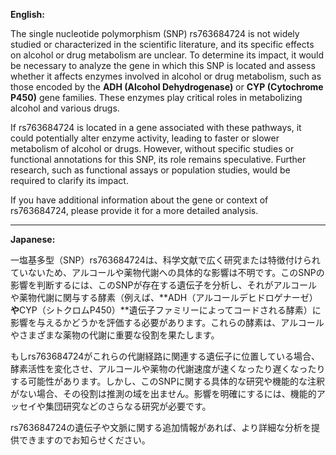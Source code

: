 **English:**

The single nucleotide polymorphism (SNP) rs763684724 is not widely studied or characterized in the scientific literature, and its specific effects on alcohol or drug metabolism are unclear. To determine its impact, it would be necessary to analyze the gene in which this SNP is located and assess whether it affects enzymes involved in alcohol or drug metabolism, such as those encoded by the **ADH (Alcohol Dehydrogenase)** or **CYP (Cytochrome P450)** gene families. These enzymes play critical roles in metabolizing alcohol and various drugs.

If rs763684724 is located in a gene associated with these pathways, it could potentially alter enzyme activity, leading to faster or slower metabolism of alcohol or drugs. However, without specific studies or functional annotations for this SNP, its role remains speculative. Further research, such as functional assays or population studies, would be required to clarify its impact.

If you have additional information about the gene or context of rs763684724, please provide it for a more detailed analysis.

---

**Japanese:**

一塩基多型（SNP）rs763684724は、科学文献で広く研究または特徴付けられていないため、アルコールや薬物代謝への具体的な影響は不明です。このSNPの影響を判断するには、このSNPが存在する遺伝子を分析し、それがアルコールや薬物代謝に関与する酵素（例えば、**ADH（アルコールデヒドロゲナーゼ）**や**CYP（シトクロムP450）**遺伝子ファミリーによってコードされる酵素）に影響を与えるかどうかを評価する必要があります。これらの酵素は、アルコールやさまざまな薬物の代謝に重要な役割を果たします。

もしrs763684724がこれらの代謝経路に関連する遺伝子に位置している場合、酵素活性を変化させ、アルコールや薬物の代謝速度が速くなったり遅くなったりする可能性があります。しかし、このSNPに関する具体的な研究や機能的な注釈がない場合、その役割は推測の域を出ません。影響を明確にするには、機能的アッセイや集団研究などのさらなる研究が必要です。

rs763684724の遺伝子や文脈に関する追加情報があれば、より詳細な分析を提供できますのでお知らせください。